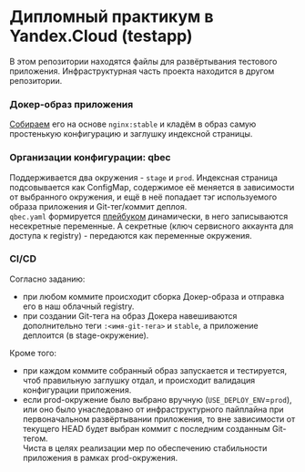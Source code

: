 # Дипломный практикум в Yandex.Cloud (testapp)
В этом репозитории находятся файлы для развёртывания тестового приложения. Инфраструктурная часть проекта находится в 
другом репозитории.

### Докер-образ приложения
[Собираем](testapp/docker) его на основе `nginx:stable` и кладём в образ самую простенькую конфигурацию и заглушку индексной страницы. 

### Организации конфигурации: qbec
Поддерживается два окружения - `stage` и `prod`. Индексная страница подсовывается как ConfigMap, содержимое её меняется 
в зависимости от выбранного окружения, и ещё в неё попадает тэг используемого образа приложения и Git-тег/коммит деплоя.  
`qbec.yaml` формируется [плейбуком](testapp.yaml) динамически, в него записываются несекретные переменные. А секретные 
(ключ сервисного аккаунта для доступа к registry) - передаются как переменные окружения. 

### CI/CD
Согласно заданию:
- при любом коммите происходит сборка Докер-образа и отправка его в наш облачный registry.
- при создании Git-тега на образ Докера навешиваются дополнительно теги `:<имя-git-тега>` и `stable`, а приложение 
деплоится (в stage-окружение).

Кроме того:
- при каждом коммите собранный образ запускается и тестируется, чтоб правильную заглушку отдал, и происходит валидация 
конфигурации приложения.
- если prod-окружение было выбрано вручную (`USE_DEPLOY_ENV`=`prod`), или оно было унаследовано 
от инфраструктурного пайплайна при первоначальном развёртывании приложения, то вне зависимости от текущего HEAD 
будет выбран коммит с последним созданным Git-тегом.  
Чиста в целях реализации мер по обеспечению стабильности приложения в рамках prod-окружения. 
